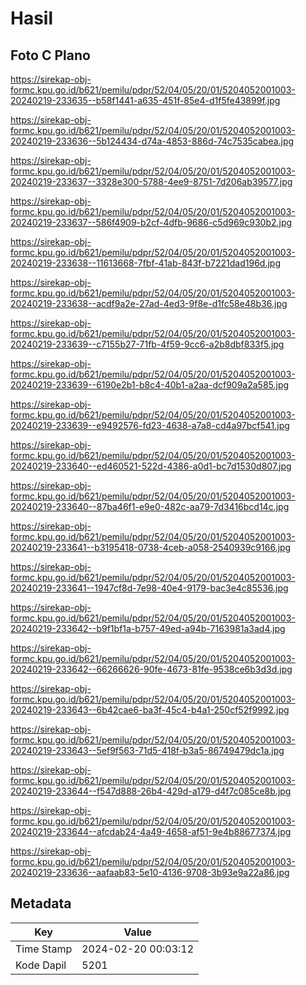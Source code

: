 # Hasil

## Foto C Plano

https://sirekap-obj-formc.kpu.go.id/b621/pemilu/pdpr/52/04/05/20/01/5204052001003-20240219-233635--b58f1441-a635-451f-85e4-d1f5fe43899f.jpg

https://sirekap-obj-formc.kpu.go.id/b621/pemilu/pdpr/52/04/05/20/01/5204052001003-20240219-233636--5b124434-d74a-4853-886d-74c7535cabea.jpg

https://sirekap-obj-formc.kpu.go.id/b621/pemilu/pdpr/52/04/05/20/01/5204052001003-20240219-233637--3328e300-5788-4ee9-8751-7d206ab39577.jpg

https://sirekap-obj-formc.kpu.go.id/b621/pemilu/pdpr/52/04/05/20/01/5204052001003-20240219-233637--586f4909-b2cf-4dfb-9686-c5d969c930b2.jpg

https://sirekap-obj-formc.kpu.go.id/b621/pemilu/pdpr/52/04/05/20/01/5204052001003-20240219-233638--11613668-7fbf-41ab-843f-b7221dad196d.jpg

https://sirekap-obj-formc.kpu.go.id/b621/pemilu/pdpr/52/04/05/20/01/5204052001003-20240219-233638--acdf9a2e-27ad-4ed3-9f8e-d1fc58e48b36.jpg

https://sirekap-obj-formc.kpu.go.id/b621/pemilu/pdpr/52/04/05/20/01/5204052001003-20240219-233639--c7155b27-71fb-4f59-9cc6-a2b8dbf833f5.jpg

https://sirekap-obj-formc.kpu.go.id/b621/pemilu/pdpr/52/04/05/20/01/5204052001003-20240219-233639--6190e2b1-b8c4-40b1-a2aa-dcf909a2a585.jpg

https://sirekap-obj-formc.kpu.go.id/b621/pemilu/pdpr/52/04/05/20/01/5204052001003-20240219-233639--e9492576-fd23-4638-a7a8-cd4a97bcf541.jpg

https://sirekap-obj-formc.kpu.go.id/b621/pemilu/pdpr/52/04/05/20/01/5204052001003-20240219-233640--ed460521-522d-4386-a0d1-bc7d1530d807.jpg

https://sirekap-obj-formc.kpu.go.id/b621/pemilu/pdpr/52/04/05/20/01/5204052001003-20240219-233640--87ba46f1-e9e0-482c-aa79-7d3416bcd14c.jpg

https://sirekap-obj-formc.kpu.go.id/b621/pemilu/pdpr/52/04/05/20/01/5204052001003-20240219-233641--b3195418-0738-4ceb-a058-2540939c9166.jpg

https://sirekap-obj-formc.kpu.go.id/b621/pemilu/pdpr/52/04/05/20/01/5204052001003-20240219-233641--1947cf8d-7e98-40e4-9179-bac3e4c85536.jpg

https://sirekap-obj-formc.kpu.go.id/b621/pemilu/pdpr/52/04/05/20/01/5204052001003-20240219-233642--b9f1bf1a-b757-49ed-a94b-7163981a3ad4.jpg

https://sirekap-obj-formc.kpu.go.id/b621/pemilu/pdpr/52/04/05/20/01/5204052001003-20240219-233642--66266626-90fe-4673-81fe-9538ce6b3d3d.jpg

https://sirekap-obj-formc.kpu.go.id/b621/pemilu/pdpr/52/04/05/20/01/5204052001003-20240219-233643--6b42cae6-ba3f-45c4-b4a1-250cf52f9992.jpg

https://sirekap-obj-formc.kpu.go.id/b621/pemilu/pdpr/52/04/05/20/01/5204052001003-20240219-233643--5ef9f563-71d5-418f-b3a5-86749479dc1a.jpg

https://sirekap-obj-formc.kpu.go.id/b621/pemilu/pdpr/52/04/05/20/01/5204052001003-20240219-233644--f547d888-26b4-429d-a179-d4f7c085ce8b.jpg

https://sirekap-obj-formc.kpu.go.id/b621/pemilu/pdpr/52/04/05/20/01/5204052001003-20240219-233644--afcdab24-4a49-4658-af51-9e4b88677374.jpg

https://sirekap-obj-formc.kpu.go.id/b621/pemilu/pdpr/52/04/05/20/01/5204052001003-20240219-233636--aafaab83-5e10-4136-9708-3b93e9a22a86.jpg


## Metadata

| Key        | Value               |
| ---------- | ------------------- |
| Time Stamp | 2024-02-20 00:03:12 |
| Kode Dapil | 5201                |



